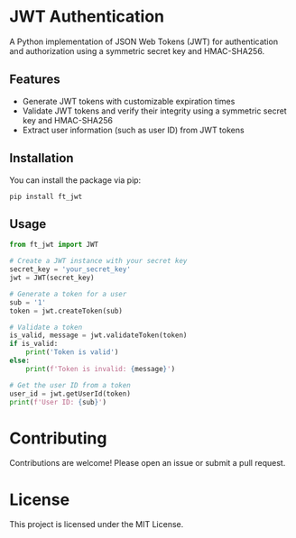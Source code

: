 # JWT Authentication

A Python implementation of JSON Web Tokens (JWT) for authentication and authorization using a symmetric secret key and HMAC-SHA256.

## Features

- Generate JWT tokens with customizable expiration times
- Validate JWT tokens and verify their integrity using a symmetric secret key and HMAC-SHA256
- Extract user information (such as user ID) from JWT tokens

## Installation

You can install the package via pip:

```pip install ft_jwt```

## Usage

```python
from ft_jwt import JWT

# Create a JWT instance with your secret key
secret_key = 'your_secret_key'
jwt = JWT(secret_key)

# Generate a token for a user
sub = '1'
token = jwt.createToken(sub)

# Validate a token
is_valid, message = jwt.validateToken(token)
if is_valid:
    print('Token is valid')
else:
    print(f'Token is invalid: {message}')

# Get the user ID from a token
user_id = jwt.getUserId(token)
print(f'User ID: {sub}')
```

# Contributing
Contributions are welcome! Please open an issue or submit a pull request.

# License
This project is licensed under the MIT License.